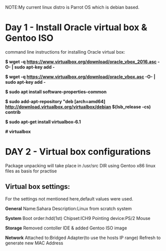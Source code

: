 NOTE:My current linux distro is Parrot OS which is debian based.


# Day 1 - Install Oracle virtual box & Gentoo ISO

command line instructions for installing Oracle virtual box:
 
**$ wget -q https://www.virtualbox.org/download/oracle_vbox_2016.asc -O- | sudo apt-key add -**

**$ wget -q https://www.virtualbox.org/download/oracle_vbox.asc -O- | sudo apt-key add -**

**$ sudo apt install software-properties-common**

**$ sudo add-apt-repository "deb [arch=amd64] http://download.virtualbox.org/virtualbox/debian $(lsb_release -cs) contrib**

**$ sudo apt-get install virtualbox-6.1**

 **# virtualbox**

# DAY 2 - Virtual box configurations

Package unpacking will take place in /usr/src DIR
using Gentoo x86 linux files as basis for practise

## Virtual box settings:
For the settings not mentioned here,default values were used.

**General**
Name:Sahara
Description:Linux from scratch system

**System**
Boot order:hdd(1st)
Chipset:ICH9
Pointing device:PS/2 Mouse

**Storage**
Removed contoller IDE & added Gentoo ISO image

**Network**
Attached to:Bridged Adapter(to use the hosts IP range)
Refresh to generate new MAC Address
